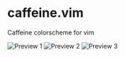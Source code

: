 caffeine.vim
============

Caffeine colorscheme for vim

![Preview 1](spencerwi.github.com/caffeine.vim/img/preview1.png)
![Preview 2](spencerwi.github.com/caffeine.vim/img/preview2.png)
![Preview 3](spencerwi.github.com/caffeine.vim/img/preview3.png)

